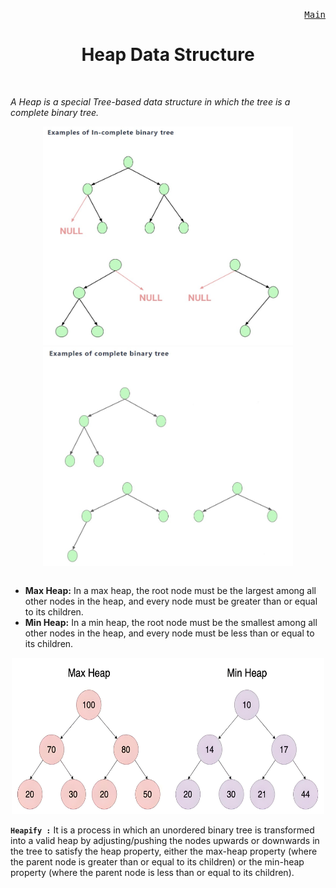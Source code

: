<p align="right">
<kbd>
<a href="https://github.com/Sid-WC121/DSA" >Main</a><br>
</kbd>
<h1 align="center">Heap Data Structure</h1>
<br>

<p><em>A Heap is a special Tree-based data structure in which the tree is a complete binary tree.</em></p>
<table>
<p align="center">
<img src="/heap/InCBT.jpg" style="height: 350px; width:400px;"/>
<img src="/heap/CBT.jpg" style="height: 350px; width:400px;"/>
</p>
</table>

- **Max Heap:** In a max heap, the root node must be the largest among all other nodes in the heap, and every node must be greater than or equal to its children.
- **Min Heap:** In a min heap, the root node must be the smallest among all other nodes in the heap, and every node must be less than or equal to its children.

<p align="center">
<img src="/heap/typesheap.png" alt="Heap" style="height: 250px; width:500px;"/>
</p>

**`Heapify :`** It is a process in which an unordered binary tree is transformed into a valid heap by adjusting/pushing the nodes upwards or downwards in the tree to satisfy the heap property, either the max-heap property (where the parent node is greater than or equal to its children) or the min-heap property (where the parent node is less than or equal to its children).

